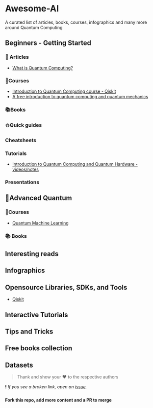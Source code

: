 # Awesome-AI

A curated list of articles, books, courses, infographics and many more around Quantum Computing


## Beginners - Getting Started

### :pencil: Articles
- [What is Quantum Computing?](https://www.ibm.com/quantum-computing/what-is-quantum-computing/)


### :page_facing_up:Courses
- [Introduction to Quantum Computing course - Qiskit](https://learn.qiskit.org/course/introduction/why-quantum-computing)
- [A free introduction to quantum computing and quantum mechanics](https://quantum.country)

### :books:Books


### :snowman:Quick guides

### Cheatsheets

### Tutorials
- [Introduction to Quantum Computing and Quantum Hardware - videos/notes](https://qiskit.org/learn/intro-qc-qh/)

### Presentations 


## :robot:Advanced Quantum
### :page_facing_up:Courses
- [Quantum Machine Learning](https://qiskit.org/textbook-beta/course/machine-learning-course/)

### :books: Books

## Interesting reads



## Infographics


## Opensource Libraries, SDKs, and Tools
- [Qiskit](https://qiskit.org)

## Interactive Tutorials



## Tips and Tricks

## Free books collection


## Datasets




> Thank and show your :hearts: to the respective authors

:exclamation: *If you see a broken link, open an [issue](https://github.com/VidyasagarMSC/Awesome-Quantum/issues/new).*

#### Fork this repo, add more content and a PR to merge
